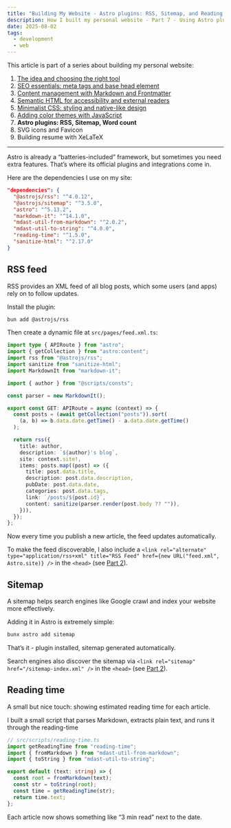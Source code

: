 ```yaml
---
title: "Building My Website - Astro plugins: RSS, Sitemap, and Reading Time (Part 7)"
description: How I built my personal website - Part 7 - Using Astro plugins and utilities to generate an RSS feed, a sitemap for SEO, and reading time estimates.
date: 2025-08-02
tags:
  - development
  - web
---
```


This article is part of a series about building my personal website:

1. [The idea and choosing the right tool](/posts/this-website/01-idea-and-choosing-tool)
2. [SEO essentials: meta tags and base head element](/posts/this-website/02-seo-meta-tags)
3. [Content management with Markdown and Frontmatter](/posts/this-website/03-markdown-and-frontmatter)
4. [Semantic HTML for accessibility and external readers](/posts/this-website/04-semantic-html)
5. [Minimalist CSS: styling and native-like design](/posts/this-website/05-minimal-css)
6. [Adding color themes with JavaScript](/posts/this-website/06-javascript)
7. __Astro plugins: RSS, Sitemap, Word count__
8. SVG icons and Favicon
9. Building resume with XeLaTeX

---

Astro is already a “batteries-included” framework,
but sometimes you need extra features.
That’s where its official plugins and integrations come in.

Here are the dependencies I use on my site:

```json
"dependencies": {
  "@astrojs/rss": "^4.0.12",
  "@astrojs/sitemap": "^3.5.0",
  "astro": "^5.13.2",
  "markdown-it": "^14.1.0",
  "mdast-util-from-markdown": "^2.0.2",
  "mdast-util-to-string": "^4.0.0",
  "reading-time": "^1.5.0",
  "sanitize-html": "^2.17.0"
}
```

## RSS feed

RSS provides an XML feed of all blog posts,
which some users (and apps) rely on to follow updates.

Install the plugin:

```bash
bun add @astrojs/rss
```

Then create a dynamic file at `src/pages/feed.xml.ts`:

```ts
import type { APIRoute } from "astro";
import { getCollection } from "astro:content";
import rss from "@astrojs/rss";
import sanitize from "sanitize-html";
import MarkdownIt from "markdown-it";

import { author } from "@scripts/consts";

const parser = new MarkdownIt();

export const GET: APIRoute = async (context) => {
  const posts = (await getCollection("posts")).sort(
    (a, b) => b.data.date.getTime() - a.data.date.getTime()
  );

  return rss({
    title: author,
    description: `${author}'s blog`,
    site: context.site!,
    items: posts.map((post) => ({
      title: post.data.title,
      description: post.data.description,
      pubDate: post.data.date,
      categories: post.data.tags,
      link: `/posts/${post.id}`,
      content: sanitize(parser.render(post.body ?? "")),
    })),
  });
};
```

Now every time you publish a new article, the feed updates automatically.

To make the feed discoverable, I also include a
`<link rel="alternate" type="application/rss+xml" title="RSS Feed" href={new URL("feed.xml", Astro.site)} />`
in the `<head>` (see [Part 2](/posts/this-website/02-seo-meta-tags)).

## Sitemap

A sitemap helps search engines like Google crawl
and index your website more effectively.

Adding it in Astro is extremely simple:

```bash
bunx astro add sitemap
```

That’s it - plugin installed, sitemap generated automatically.

Search engines also discover the sitemap via
`<link rel="sitemap" href="/sitemap-index.xml" />` in the `<head>`
(see [Part 2](/posts/this-website/02-seo-meta-tags)).

## Reading time

A small but nice touch: showing estimated reading time for each article.

I built a small script that parses Markdown,
extracts plain text, and runs it through the reading-time

```ts
// src/scripts/reading-time.ts
import getReadingTime from "reading-time";
import { fromMarkdown } from "mdast-util-from-markdown";
import { toString } from "mdast-util-to-string";

export default (text: string) => {
  const root = fromMarkdown(text);
  const str = toString(root);
  const time = getReadingTime(str);
  return time.text;
};
```

Each article now shows something like “3 min read” next to the date.
